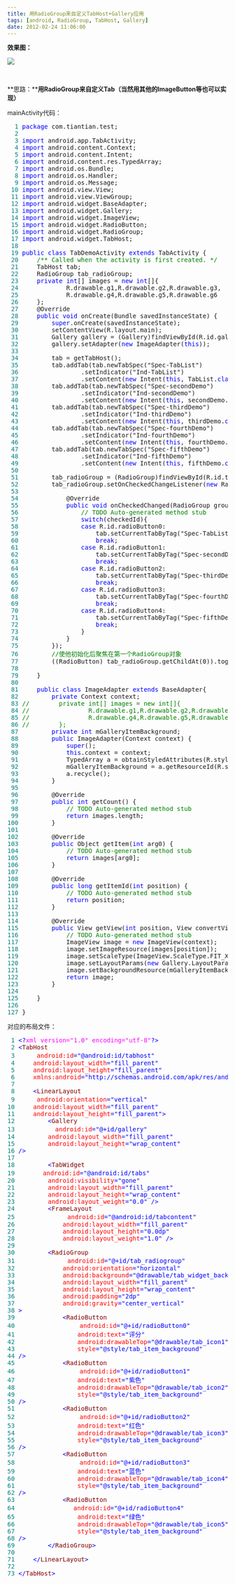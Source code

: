 ```yaml
---
title: 用RadioGroup来自定义TabHost+Gallery应用
tags: [android, RadioGroup, TabHost, Gallery]
date: 2012-02-24 11:06:00
---
```


**效果图：**

![](http://pic002.cnblogs.com/images/2012/378300/2012022410541464.jpg)

&nbsp;

**思路：****用RadioGroup来自定义Tab（当然用其他的ImageButton等也可以实现）**

mainActivity代码：

<div class="cnblogs_code">
<pre><span style="color: #008080;">  1</span> <span style="color: #0000ff;">package</span> com.tiantian.test;
<span style="color: #008080;">  2</span> 
<span style="color: #008080;">  3</span> <span style="color: #0000ff;">import</span> android.app.TabActivity;
<span style="color: #008080;">  4</span> <span style="color: #0000ff;">import</span> android.content.Context;
<span style="color: #008080;">  5</span> <span style="color: #0000ff;">import</span> android.content.Intent;
<span style="color: #008080;">  6</span> <span style="color: #0000ff;">import</span> android.content.res.TypedArray;
<span style="color: #008080;">  7</span> <span style="color: #0000ff;">import</span> android.os.Bundle;
<span style="color: #008080;">  8</span> <span style="color: #0000ff;">import</span> android.os.Handler;
<span style="color: #008080;">  9</span> <span style="color: #0000ff;">import</span> android.os.Message;
<span style="color: #008080;"> 10</span> <span style="color: #0000ff;">import</span> android.view.View;
<span style="color: #008080;"> 11</span> <span style="color: #0000ff;">import</span> android.view.ViewGroup;
<span style="color: #008080;"> 12</span> <span style="color: #0000ff;">import</span> android.widget.BaseAdapter;
<span style="color: #008080;"> 13</span> <span style="color: #0000ff;">import</span> android.widget.Gallery;
<span style="color: #008080;"> 14</span> <span style="color: #0000ff;">import</span> android.widget.ImageView;
<span style="color: #008080;"> 15</span> <span style="color: #0000ff;">import</span> android.widget.RadioButton;
<span style="color: #008080;"> 16</span> <span style="color: #0000ff;">import</span> android.widget.RadioGroup;
<span style="color: #008080;"> 17</span> <span style="color: #0000ff;">import</span> android.widget.TabHost;
<span style="color: #008080;"> 18</span> 
<span style="color: #008080;"> 19</span> <span style="color: #0000ff;">public</span> <span style="color: #0000ff;">class</span> TabDemoActivity <span style="color: #0000ff;">extends</span> TabActivity {
<span style="color: #008080;"> 20</span>     <span style="color: #008000;">/**</span><span style="color: #008000;"> Called when the activity is first created. </span><span style="color: #008000;">*/</span>
<span style="color: #008080;"> 21</span>     TabHost tab;
<span style="color: #008080;"> 22</span>     RadioGroup tab_radioGroup;
<span style="color: #008080;"> 23</span>     <span style="color: #0000ff;">private</span> <span style="color: #0000ff;">int</span>[] images = <span style="color: #0000ff;">new</span> <span style="color: #0000ff;">int</span>[]{
<span style="color: #008080;"> 24</span>             R.drawable.g1,R.drawable.g2,R.drawable.g3,
<span style="color: #008080;"> 25</span>             R.drawable.g4,R.drawable.g5,R.drawable.g6
<span style="color: #008080;"> 26</span>     };
<span style="color: #008080;"> 27</span>     @Override
<span style="color: #008080;"> 28</span>     <span style="color: #0000ff;">public</span> <span style="color: #0000ff;">void</span> onCreate(Bundle savedInstanceState) {
<span style="color: #008080;"> 29</span>         <span style="color: #0000ff;">super</span>.onCreate(savedInstanceState);
<span style="color: #008080;"> 30</span>         setContentView(R.layout.main);
<span style="color: #008080;"> 31</span>         Gallery gallery = (Gallery)findViewById(R.id.gallery);
<span style="color: #008080;"> 32</span>         gallery.setAdapter(<span style="color: #0000ff;">new</span> ImageAdapter(<span style="color: #0000ff;">this</span>));
<span style="color: #008080;"> 33</span>         
<span style="color: #008080;"> 34</span>         tab = getTabHost();
<span style="color: #008080;"> 35</span>         tab.addTab(tab.newTabSpec("Spec-TabList")
<span style="color: #008080;"> 36</span>                 .setIndicator("Ind-TabList")
<span style="color: #008080;"> 37</span>                 .setContent(<span style="color: #0000ff;">new</span> Intent(<span style="color: #0000ff;">this</span>, TabList.<span style="color: #0000ff;">class</span>)));
<span style="color: #008080;"> 38</span>         tab.addTab(tab.newTabSpec("Spec-secondDemo")
<span style="color: #008080;"> 39</span>                 .setIndicator("Ind-secondDemo")
<span style="color: #008080;"> 40</span>                 .setContent(<span style="color: #0000ff;">new</span> Intent(<span style="color: #0000ff;">this</span>, secondDemo.<span style="color: #0000ff;">class</span>)));
<span style="color: #008080;"> 41</span>         tab.addTab(tab.newTabSpec("Spec-thirdDemo")
<span style="color: #008080;"> 42</span>                 .setIndicator("Ind-thirdDemo")
<span style="color: #008080;"> 43</span>                 .setContent(<span style="color: #0000ff;">new</span> Intent(<span style="color: #0000ff;">this</span>, thirdDemo.<span style="color: #0000ff;">class</span>)));
<span style="color: #008080;"> 44</span>         tab.addTab(tab.newTabSpec("Spec-fourthDemo")
<span style="color: #008080;"> 45</span>                 .setIndicator("Ind-fourthDemo")
<span style="color: #008080;"> 46</span>                 .setContent(<span style="color: #0000ff;">new</span> Intent(<span style="color: #0000ff;">this</span>, fourthDemo.<span style="color: #0000ff;">class</span>)));
<span style="color: #008080;"> 47</span>         tab.addTab(tab.newTabSpec("Spec-fifthDemo")
<span style="color: #008080;"> 48</span>                 .setIndicator("Ind-fifthDemo")
<span style="color: #008080;"> 49</span>                 .setContent(<span style="color: #0000ff;">new</span> Intent(<span style="color: #0000ff;">this</span>, fifthDemo.<span style="color: #0000ff;">class</span>)));
<span style="color: #008080;"> 50</span>         
<span style="color: #008080;"> 51</span>         tab_radioGroup = (RadioGroup)findViewById(R.id.tab_radiogroup);
<span style="color: #008080;"> 52</span>         tab_radioGroup.setOnCheckedChangeListener(<span style="color: #0000ff;">new</span> RadioGroup.OnCheckedChangeListener() {
<span style="color: #008080;"> 53</span>             
<span style="color: #008080;"> 54</span>             @Override
<span style="color: #008080;"> 55</span>             <span style="color: #0000ff;">public</span> <span style="color: #0000ff;">void</span> onCheckedChanged(RadioGroup group, <span style="color: #0000ff;">int</span> checkedId) {
<span style="color: #008080;"> 56</span>                 <span style="color: #008000;">//</span><span style="color: #008000;"> TODO Auto-generated method stub</span><span style="color: #008000;">
</span><span style="color: #008080;"> 57</span>                 <span style="color: #0000ff;">switch</span>(checkedId){
<span style="color: #008080;"> 58</span>                 <span style="color: #0000ff;">case</span> R.id.radioButton0:
<span style="color: #008080;"> 59</span>                     tab.setCurrentTabByTag("Spec-TabList");
<span style="color: #008080;"> 60</span>                     <span style="color: #0000ff;">break</span>;
<span style="color: #008080;"> 61</span>                 <span style="color: #0000ff;">case</span> R.id.radioButton1:
<span style="color: #008080;"> 62</span>                     tab.setCurrentTabByTag("Spec-secondDemo");
<span style="color: #008080;"> 63</span>                     <span style="color: #0000ff;">break</span>;
<span style="color: #008080;"> 64</span>                 <span style="color: #0000ff;">case</span> R.id.radioButton2:
<span style="color: #008080;"> 65</span>                     tab.setCurrentTabByTag("Spec-thirdDemo");
<span style="color: #008080;"> 66</span>                     <span style="color: #0000ff;">break</span>;
<span style="color: #008080;"> 67</span>                 <span style="color: #0000ff;">case</span> R.id.radioButton3:
<span style="color: #008080;"> 68</span>                     tab.setCurrentTabByTag("Spec-fourthDemo");
<span style="color: #008080;"> 69</span>                     <span style="color: #0000ff;">break</span>;
<span style="color: #008080;"> 70</span>                 <span style="color: #0000ff;">case</span> R.id.radioButton4:
<span style="color: #008080;"> 71</span>                     tab.setCurrentTabByTag("Spec-fifthDemo");
<span style="color: #008080;"> 72</span>                     <span style="color: #0000ff;">break</span>;
<span style="color: #008080;"> 73</span>                 }
<span style="color: #008080;"> 74</span>             }
<span style="color: #008080;"> 75</span>         });
<span style="color: #008080;"> 76</span>         <span style="color: #008000;">//</span><span style="color: #008000;">使他初始化后聚焦在第一个RadioGroup对象</span><span style="color: #008000;">
</span><span style="color: #008080;"> 77</span>         ((RadioButton) tab_radioGroup.getChildAt(0)).toggle();
<span style="color: #008080;"> 78</span>         
<span style="color: #008080;"> 79</span>     }
<span style="color: #008080;"> 80</span>     
<span style="color: #008080;"> 81</span>     <span style="color: #0000ff;">public</span> <span style="color: #0000ff;">class</span> ImageAdapter <span style="color: #0000ff;">extends</span> BaseAdapter{
<span style="color: #008080;"> 82</span>         <span style="color: #0000ff;">private</span> Context context;
<span style="color: #008080;"> 83</span> <span style="color: #008000;">//</span><span style="color: #008000;">        private int[] images = new int[]{
</span><span style="color: #008080;"> 84</span> <span style="color: #008000;">//</span><span style="color: #008000;">                R.drawable.g1,R.drawable.g2,R.drawable.g3,
</span><span style="color: #008080;"> 85</span> <span style="color: #008000;">//</span><span style="color: #008000;">                R.drawable.g4,R.drawable.g5,R.drawable.g6
</span><span style="color: #008080;"> 86</span> <span style="color: #008000;">//</span><span style="color: #008000;">        };</span><span style="color: #008000;">
</span><span style="color: #008080;"> 87</span>         <span style="color: #0000ff;">private</span> <span style="color: #0000ff;">int</span> mGalleryItemBackground;
<span style="color: #008080;"> 88</span>         <span style="color: #0000ff;">public</span> ImageAdapter(Context context) {
<span style="color: #008080;"> 89</span>             <span style="color: #0000ff;">super</span>();
<span style="color: #008080;"> 90</span>             <span style="color: #0000ff;">this</span>.context = context;
<span style="color: #008080;"> 91</span>             TypedArray a = obtainStyledAttributes(R.styleable.Gallery);
<span style="color: #008080;"> 92</span>             mGalleryItemBackground = a.getResourceId(R.styleable.Gallery_android_galleryItemBackground, 0);
<span style="color: #008080;"> 93</span>             a.recycle();
<span style="color: #008080;"> 94</span>         }
<span style="color: #008080;"> 95</span> 
<span style="color: #008080;"> 96</span>         @Override
<span style="color: #008080;"> 97</span>         <span style="color: #0000ff;">public</span> <span style="color: #0000ff;">int</span> getCount() {
<span style="color: #008080;"> 98</span>             <span style="color: #008000;">//</span><span style="color: #008000;"> TODO Auto-generated method stub</span><span style="color: #008000;">
</span><span style="color: #008080;"> 99</span>             <span style="color: #0000ff;">return</span> images.length;
<span style="color: #008080;">100</span>         }
<span style="color: #008080;">101</span> 
<span style="color: #008080;">102</span>         @Override
<span style="color: #008080;">103</span>         <span style="color: #0000ff;">public</span> Object getItem(<span style="color: #0000ff;">int</span> arg0) {
<span style="color: #008080;">104</span>             <span style="color: #008000;">//</span><span style="color: #008000;"> TODO Auto-generated method stub</span><span style="color: #008000;">
</span><span style="color: #008080;">105</span>             <span style="color: #0000ff;">return</span> images[arg0];
<span style="color: #008080;">106</span>         }
<span style="color: #008080;">107</span> 
<span style="color: #008080;">108</span>         @Override
<span style="color: #008080;">109</span>         <span style="color: #0000ff;">public</span> <span style="color: #0000ff;">long</span> getItemId(<span style="color: #0000ff;">int</span> position) {
<span style="color: #008080;">110</span>             <span style="color: #008000;">//</span><span style="color: #008000;"> TODO Auto-generated method stub</span><span style="color: #008000;">
</span><span style="color: #008080;">111</span>             <span style="color: #0000ff;">return</span> position;
<span style="color: #008080;">112</span>         } 
<span style="color: #008080;">113</span>         
<span style="color: #008080;">114</span>         @Override
<span style="color: #008080;">115</span>         <span style="color: #0000ff;">public</span> View getView(<span style="color: #0000ff;">int</span> position, View convertView, ViewGroup parent) {
<span style="color: #008080;">116</span>             <span style="color: #008000;">//</span><span style="color: #008000;"> TODO Auto-generated method stub</span><span style="color: #008000;">
</span><span style="color: #008080;">117</span>             ImageView image = <span style="color: #0000ff;">new</span> ImageView(context);
<span style="color: #008080;">118</span>             image.setImageResource(images[position]);
<span style="color: #008080;">119</span>             image.setScaleType(ImageView.ScaleType.FIT_XY);
<span style="color: #008080;">120</span>             image.setLayoutParams(<span style="color: #0000ff;">new</span> Gallery.LayoutParams(120, 100));
<span style="color: #008080;">121</span>             image.setBackgroundResource(mGalleryItemBackground);
<span style="color: #008080;">122</span>             <span style="color: #0000ff;">return</span> image;
<span style="color: #008080;">123</span>         }
<span style="color: #008080;">124</span>         
<span style="color: #008080;">125</span>     }
<span style="color: #008080;">126</span>     
<span style="color: #008080;">127</span> }</pre>
</div>

对应的布局文件：

<div class="cnblogs_code">
<pre><span style="color: #008080;"> 1</span> <span style="color: #0000ff;">&lt;?</span><span style="color: #ff00ff;">xml version="1.0" encoding="utf-8"</span><span style="color: #0000ff;">?&gt;</span>
<span style="color: #008080;"> 2</span> <span style="color: #0000ff;">&lt;</span><span style="color: #800000;">TabHost 
</span><span style="color: #008080;"> 3</span> 　　　<span style="color: #ff0000;">android:id</span><span style="color: #0000ff;">="@android:id/tabhost"</span><span style="color: #ff0000;"> 
</span><span style="color: #008080;"> 4</span> <span style="color: #ff0000;">    android:layout_width</span><span style="color: #0000ff;">="fill_parent"</span><span style="color: #ff0000;">
</span><span style="color: #008080;"> 5</span> <span style="color: #ff0000;">    android:layout_height</span><span style="color: #0000ff;">="fill_parent"</span><span style="color: #ff0000;"> 
</span><span style="color: #008080;"> 6</span> <span style="color: #ff0000;">    xmlns:android</span><span style="color: #0000ff;">="http://schemas.android.com/apk/res/android"</span><span style="color: #0000ff;">&gt;</span>
<span style="color: #008080;"> 7</span>     
<span style="color: #008080;"> 8</span>     <span style="color: #0000ff;">&lt;</span><span style="color: #800000;">LinearLayout 
</span><span style="color: #008080;"> 9　　　</span> <span style="color: #ff0000;">android:orientation</span><span style="color: #0000ff;">="vertical"</span><span style="color: #ff0000;">
</span><span style="color: #008080;">10</span> <span style="color: #ff0000;">    android:layout_width</span><span style="color: #0000ff;">="fill_parent"</span><span style="color: #ff0000;"> 
</span><span style="color: #008080;">11</span> <span style="color: #ff0000;">    android:layout_height</span><span style="color: #0000ff;">="fill_parent"</span><span style="color: #0000ff;">&gt;</span>
<span style="color: #008080;">12</span>         <span style="color: #0000ff;">&lt;</span><span style="color: #800000;">Gallery 
</span><span style="color: #008080;">13</span> 　　　　　　<span style="color: #ff0000;">android:id</span><span style="color: #0000ff;">="@+id/gallery"</span><span style="color: #ff0000;">
</span><span style="color: #008080;">14</span> <span style="color: #ff0000;">        android:layout_width</span><span style="color: #0000ff;">="fill_parent"</span><span style="color: #ff0000;">
</span><span style="color: #008080;">15</span> <span style="color: #ff0000;">        android:layout_height</span><span style="color: #0000ff;">="wrap_content"</span><span style="color: #ff0000;">
</span><span style="color: #008080;">16</span> <span style="color: #0000ff;">/&gt;</span>
<span style="color: #008080;">17</span>         
<span style="color: #008080;">18</span>         <span style="color: #0000ff;">&lt;</span><span style="color: #800000;">TabWidget 
</span><span style="color: #008080;">19　　　　</span> <span style="color: #ff0000;">android:id</span><span style="color: #0000ff;">="@android:id/tabs"</span><span style="color: #ff0000;"> 
</span><span style="color: #008080;">20</span> <span style="color: #ff0000;">        android:visibility</span><span style="color: #0000ff;">="gone"</span><span style="color: #ff0000;">
</span><span style="color: #008080;">21</span> <span style="color: #ff0000;">        android:layout_width</span><span style="color: #0000ff;">="fill_parent"</span><span style="color: #ff0000;">
</span><span style="color: #008080;">22</span> <span style="color: #ff0000;">        android:layout_height</span><span style="color: #0000ff;">="wrap_content"</span><span style="color: #ff0000;">
</span><span style="color: #008080;">23</span> <span style="color: #ff0000;">        android:layout_weight</span><span style="color: #0000ff;">="0.0"</span> <span style="color: #0000ff;">/&gt;</span>
<span style="color: #008080;">24</span>         <span style="color: #0000ff;">&lt;</span><span style="color: #800000;">FrameLayout 
</span><span style="color: #008080;">25</span> 　　　　　　　　<span style="color: #ff0000;">android:id</span><span style="color: #0000ff;">="@android:id/tabcontent"</span><span style="color: #ff0000;">
</span><span style="color: #008080;">26</span> <span style="color: #ff0000;">            android:layout_width</span><span style="color: #0000ff;">="fill_parent"</span><span style="color: #ff0000;"> 
</span><span style="color: #008080;">27</span> <span style="color: #ff0000;">            android:layout_height</span><span style="color: #0000ff;">="0.0dp"</span><span style="color: #ff0000;">
</span><span style="color: #008080;">28</span> <span style="color: #ff0000;">            android:layout_weight</span><span style="color: #0000ff;">="1.0"</span> <span style="color: #0000ff;">/&gt;</span>
<span style="color: #008080;">29</span>         
<span style="color: #008080;">30</span>         <span style="color: #0000ff;">&lt;</span><span style="color: #800000;">RadioGroup 
</span><span style="color: #008080;">31</span> 　　　　　　　　<span style="color: #ff0000;">android:id</span><span style="color: #0000ff;">="@+id/tab_radiogroup"</span><span style="color: #ff0000;">
</span><span style="color: #008080;">32</span> <span style="color: #ff0000;">            android:orientation</span><span style="color: #0000ff;">="horizontal"</span><span style="color: #ff0000;">
</span><span style="color: #008080;">33</span> <span style="color: #ff0000;">            android:background</span><span style="color: #0000ff;">="@drawable/tab_widget_background"</span><span style="color: #ff0000;">
</span><span style="color: #008080;">34</span> <span style="color: #ff0000;">            android:layout_width</span><span style="color: #0000ff;">="fill_parent"</span><span style="color: #ff0000;"> 
</span><span style="color: #008080;">35</span> <span style="color: #ff0000;">            android:layout_height</span><span style="color: #0000ff;">="wrap_content"</span><span style="color: #ff0000;">
</span><span style="color: #008080;">36</span> <span style="color: #ff0000;">            android:padding</span><span style="color: #0000ff;">="2dp"</span><span style="color: #ff0000;">
</span><span style="color: #008080;">37</span> <span style="color: #ff0000;">            android:gravity</span><span style="color: #0000ff;">="center_vertical"</span><span style="color: #ff0000;">
</span><span style="color: #008080;">38</span> <span style="color: #0000ff;">&gt;</span>
<span style="color: #008080;">39</span>             <span style="color: #0000ff;">&lt;</span><span style="color: #800000;">RadioButton 
</span><span style="color: #008080;">40</span> 　　　　　　　　　　<span style="color: #ff0000;">android:id</span><span style="color: #0000ff;">="@+id/radioButton0"</span><span style="color: #ff0000;">
</span><span style="color: #008080;">41</span> <span style="color: #ff0000;">                android:text</span><span style="color: #0000ff;">="评分"</span><span style="color: #ff0000;">
</span><span style="color: #008080;">42</span> <span style="color: #ff0000;">                android:drawableTop</span><span style="color: #0000ff;">="@drawable/tab_icon1"</span><span style="color: #ff0000;">
</span><span style="color: #008080;">43</span> <span style="color: #ff0000;">                style</span><span style="color: #0000ff;">="@style/tab_item_background"</span><span style="color: #ff0000;">
</span><span style="color: #008080;">44</span> <span style="color: #0000ff;">/&gt;</span>
<span style="color: #008080;">45</span>             <span style="color: #0000ff;">&lt;</span><span style="color: #800000;">RadioButton 
</span><span style="color: #008080;">46　　　　　　　　　　</span> <span style="color: #ff0000;">android:id</span><span style="color: #0000ff;">="@+id/radioButton1"</span><span style="color: #ff0000;">
</span><span style="color: #008080;">47</span> <span style="color: #ff0000;">                android:text</span><span style="color: #0000ff;">="紫色"</span><span style="color: #ff0000;">
</span><span style="color: #008080;">48</span> <span style="color: #ff0000;">                android:drawableTop</span><span style="color: #0000ff;">="@drawable/tab_icon2"</span><span style="color: #ff0000;">
</span><span style="color: #008080;">49</span> <span style="color: #ff0000;">                style</span><span style="color: #0000ff;">="@style/tab_item_background"</span><span style="color: #ff0000;">
</span><span style="color: #008080;">50</span> <span style="color: #0000ff;">/&gt;</span>
<span style="color: #008080;">51</span>             <span style="color: #0000ff;">&lt;</span><span style="color: #800000;">RadioButton 
</span><span style="color: #008080;">52</span> 　　　　　　　　　　<span style="color: #ff0000;">android:id</span><span style="color: #0000ff;">="@+id/radioButton2"</span><span style="color: #ff0000;">
</span><span style="color: #008080;">53</span> <span style="color: #ff0000;">                android:text</span><span style="color: #0000ff;">="红色"</span><span style="color: #ff0000;">
</span><span style="color: #008080;">54</span> <span style="color: #ff0000;">                android:drawableTop</span><span style="color: #0000ff;">="@drawable/tab_icon3"</span><span style="color: #ff0000;">
</span><span style="color: #008080;">55</span> <span style="color: #ff0000;">                style</span><span style="color: #0000ff;">="@style/tab_item_background"</span><span style="color: #ff0000;">
</span><span style="color: #008080;">56</span> <span style="color: #0000ff;">/&gt;</span>
<span style="color: #008080;">57</span>             <span style="color: #0000ff;">&lt;</span><span style="color: #800000;">RadioButton 
</span><span style="color: #008080;">58　　　　　　　　　　</span> <span style="color: #ff0000;">android:id</span><span style="color: #0000ff;">="@+id/radioButton3"</span><span style="color: #ff0000;">
</span><span style="color: #008080;">59</span> <span style="color: #ff0000;">                android:text</span><span style="color: #0000ff;">="蓝色"</span><span style="color: #ff0000;">
</span><span style="color: #008080;">60</span> <span style="color: #ff0000;">                android:drawableTop</span><span style="color: #0000ff;">="@drawable/tab_icon4"</span><span style="color: #ff0000;">
</span><span style="color: #008080;">61</span> <span style="color: #ff0000;">                style</span><span style="color: #0000ff;">="@style/tab_item_background"</span><span style="color: #ff0000;">
</span><span style="color: #008080;">62</span> <span style="color: #0000ff;">/&gt;</span>
<span style="color: #008080;">63</span>             <span style="color: #0000ff;">&lt;</span><span style="color: #800000;">RadioButton 
</span><span style="color: #008080;">64</span> 　　　　　　　　　<span style="color: #ff0000;">android:id</span><span style="color: #0000ff;">="@+id/radioButton4"</span><span style="color: #ff0000;">
</span><span style="color: #008080;">65</span> <span style="color: #ff0000;">                android:text</span><span style="color: #0000ff;">="绿色"</span><span style="color: #ff0000;">
</span><span style="color: #008080;">66</span> <span style="color: #ff0000;">                android:drawableTop</span><span style="color: #0000ff;">="@drawable/tab_icon5"</span><span style="color: #ff0000;">
</span><span style="color: #008080;">67</span> <span style="color: #ff0000;">                style</span><span style="color: #0000ff;">="@style/tab_item_background"</span><span style="color: #ff0000;">
</span><span style="color: #008080;">68</span> <span style="color: #0000ff;">/&gt;</span>
<span style="color: #008080;">69</span>         <span style="color: #0000ff;">&lt;/</span><span style="color: #800000;">RadioGroup</span><span style="color: #0000ff;">&gt;</span>
<span style="color: #008080;">70</span>         
<span style="color: #008080;">71</span>     <span style="color: #0000ff;">&lt;/</span><span style="color: #800000;">LinearLayout</span><span style="color: #0000ff;">&gt;</span>
<span style="color: #008080;">72</span>     
<span style="color: #008080;">73</span> <span style="color: #0000ff;">&lt;/</span><span style="color: #800000;">TabHost</span><span style="color: #0000ff;">&gt;</span></pre>
</div>

